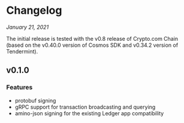 # Changelog

*January 21, 2021*

The initial release is tested with the v0.8 release of Crypto.com Chain
(based on the v0.40.0 version of Cosmos SDK and v0.34.2 version of Tendermint).

## v0.1.0

### Features
* protobuf signing
* gRPC support for transaction broadcasting and querying
* amino-json signing for the existing Ledger app compatibility